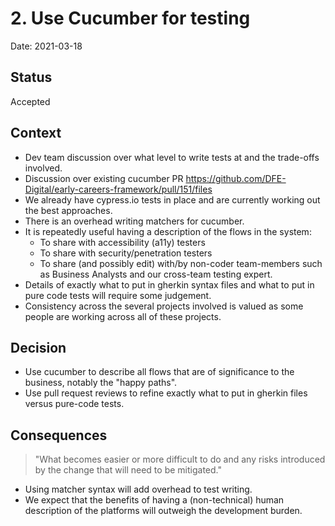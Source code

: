 # 2. Use Cucumber for testing

Date: 2021-03-18

## Status

Accepted

## Context

* Dev team discussion over what level to write tests at and the trade-offs involved.
* Discussion over existing cucumber PR https://github.com/DFE-Digital/early-careers-framework/pull/151/files
* We already have cypress.io tests in place and are currently working out the best approaches.
* There is an overhead writing matchers for cucumber.
* It is repeatedly useful having a description of the flows in the system:
	* To share with accessibility (a11y) testers
	* To share with security/penetration testers
	* To share (and possibly edit) with/by non-coder team-members such as Business Analysts and our cross-team testing expert.
* Details of exactly what to put in gherkin syntax files and what to put in pure code tests will require some judgement.
* Consistency across the several projects involved is valued as some people are working across all of these projects.

## Decision

* Use cucumber to describe all flows that are of significance to the business, notably the "happy paths".
* Use pull request reviews to refine exactly what to put in gherkin files versus pure-code tests.

## Consequences

> "What becomes easier or more difficult to do and any risks introduced by the change that will need to be mitigated."

* Using matcher syntax will add overhead to test writing.
* We expect that the benefits of having a (non-technical) human description of the platforms will outweigh the development burden.
